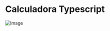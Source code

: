 <h1>Calculadora Typescript</h1>

![Image](https://github.com/user-attachments/assets/f31f866f-4ea3-4c85-991a-04f648294bad)
